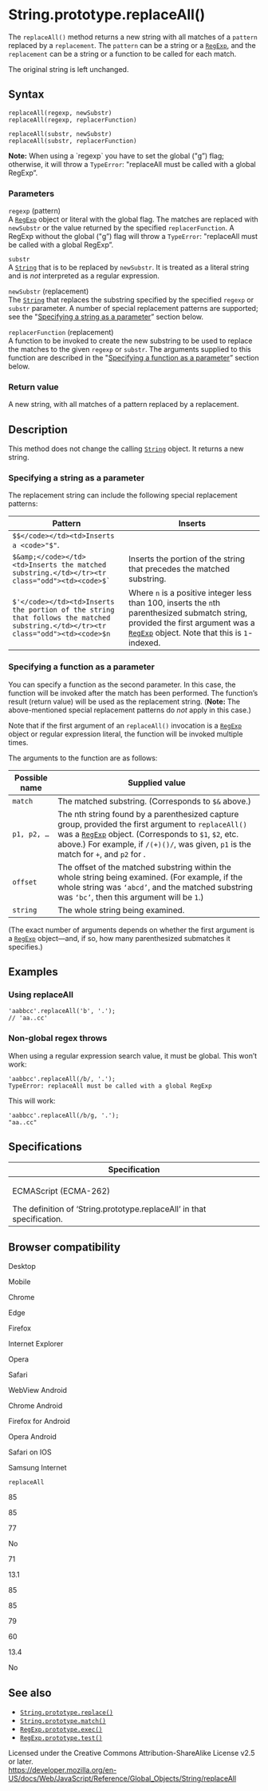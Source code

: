 String.prototype.replaceAll()
=============================

The `replaceAll()` method returns a new string with all matches of a `pattern` replaced by a `replacement`. The `pattern` can be a string or a [`RegExp`](../regexp), and the `replacement` can be a string or a function to be called for each match.

The original string is left unchanged.

Syntax
------

    replaceAll(regexp, newSubstr)
    replaceAll(regexp, replacerFunction)

    replaceAll(substr, newSubstr)
    replaceAll(substr, replacerFunction)

**Note:** When using a \`regexp\` you have to set the global ("g”) flag; otherwise, it will throw a `TypeError`: "replaceAll must be called with a global RegExp”.

### Parameters

`regexp` (pattern)  
A [`RegExp`](../regexp) object or literal with the global flag. The matches are replaced with `newSubstr` or the value returned by the specified `replacerFunction`. A RegExp without the global ("g”) flag will throw a `TypeError`: "replaceAll must be called with a global RegExp”.

`substr`  
A [`String`](../string) that is to be replaced by `newSubstr`. It is treated as a literal string and is *not* interpreted as a regular expression.

`newSubstr` (replacement)  
The [`String`](../string) that replaces the substring specified by the specified `regexp` or `substr` parameter. A number of special replacement patterns are supported; see the "[Specifying a string as a parameter](#specifying_a_string_as_a_parameter)” section below.

`replacerFunction` (replacement)  
A function to be invoked to create the new substring to be used to replace the matches to the given `regexp` or `substr`. The arguments supplied to this function are described in the "[Specifying a function as a parameter](#specifying_a_function_as_a_parameter)” section below.

### Return value

A new string, with all matches of a pattern replaced by a replacement.

Description
-----------

This method does not change the calling [`String`](../string) object. It returns a new string.

### Specifying a string as a parameter

The replacement string can include the following special replacement patterns:

<table><thead><tr class="header"><th>Pattern</th><th>Inserts</th></tr></thead><tbody><tr class="odd"><td><code>$$&lt;/code&gt;&lt;/td&gt;&lt;td&gt;Inserts a &lt;code&gt;"$"</code>.</td><td></td></tr><tr class="even"><td><code>$&amp;amp;&lt;/code&gt;&lt;/td&gt;&lt;td&gt;Inserts the matched substring.&lt;/td&gt;&lt;/tr&gt;&lt;tr class="odd"&gt;&lt;td&gt;&lt;code&gt;$`</code></td><td>Inserts the portion of the string that precedes the matched substring.</td></tr><tr class="odd"><td><code>$'&lt;/code&gt;&lt;/td&gt;&lt;td&gt;Inserts the portion of the string that follows the matched substring.&lt;/td&gt;&lt;/tr&gt;&lt;tr class="odd"&gt;&lt;td&gt;&lt;code&gt;$n</code></td><td>Where <code>n</code> is a positive integer less than 100, inserts the <code>n</code>th parenthesized submatch string, provided the first argument was a <a href="../regexp"><code>RegExp</code></a> object. Note that this is <code>1</code>-indexed.</td></tr></tbody></table>

### Specifying a function as a parameter

You can specify a function as the second parameter. In this case, the function will be invoked after the match has been performed. The function’s result (return value) will be used as the replacement string. (**Note:** The above-mentioned special replacement patterns do *not* apply in this case.)

Note that if the first argument of an `replaceAll()` invocation is a [`RegExp`](../regexp) object or regular expression literal, the function will be invoked multiple times.

The arguments to the function are as follows:

<table><thead><tr class="header"><th>Possible name</th><th>Supplied value</th></tr></thead><tbody><tr class="odd"><td><code>match</code></td><td>The matched substring. (Corresponds to <code>$&amp;</code> above.)</td></tr><tr class="even"><td><code>p1, p2, …</code></td><td>The nth string found by a parenthesized capture group, provided the first argument to <code>replaceAll()</code> was a <a href="../regexp"><code>RegExp</code></a> object. (Corresponds to <code>$1</code>, <code>$2</code>, etc. above.) For example, if <code>/(+)()/</code>, was given, <code>p1</code> is the match for <code>+</code>, and <code>p2</code> for <code></code>.</td></tr><tr class="odd"><td><code>offset</code></td><td>The offset of the matched substring within the whole string being examined. (For example, if the whole string was <code>‘abcd’</code>, and the matched substring was <code>‘bc’</code>, then this argument will be <code>1</code>.)</td></tr><tr class="even"><td><code>string</code></td><td>The whole string being examined.</td></tr></tbody></table>

(The exact number of arguments depends on whether the first argument is a [`RegExp`](../regexp) object—and, if so, how many parenthesized submatches it specifies.)

Examples
--------

### Using replaceAll

    'aabbcc'.replaceAll('b', '.');
    // 'aa..cc'

### Non-global regex throws

When using a regular expression search value, it must be global. This won’t work:

    'aabbcc'.replaceAll(/b/, '.');
    TypeError: replaceAll must be called with a global RegExp

This will work:

    'aabbcc'.replaceAll(/b/g, '.');
    "aa..cc"

Specifications
--------------

<table><colgroup><col style="width: 100%" /></colgroup><thead><tr class="header"><th>Specification</th></tr></thead><tbody><tr class="odd"><td><p>ECMAScript (ECMA-262)<br />
</p><span class="small">The definition of ‘String.prototype.replaceAll’ in that specification.</span></td></tr></tbody></table>

Browser compatibility
---------------------

Desktop

Mobile

Chrome

Edge

Firefox

Internet Explorer

Opera

Safari

WebView Android

Chrome Android

Firefox for Android

Opera Android

Safari on IOS

Samsung Internet

`replaceAll`

85

85

77

No

71

13.1

85

85

79

60

13.4

No

See also
--------

-   [`String.prototype.replace()`](replace)
-   [`String.prototype.match()`](match)
-   [`RegExp.prototype.exec()`](../regexp/exec)
-   [`RegExp.prototype.test()`](../regexp/test)

Licensed under the Creative Commons Attribution-ShareAlike License v2.5 or later.  
<a href="https://developer.mozilla.org/en-US/docs/Web/JavaScript/Reference/Global_Objects/String/replaceAll" class="_attribution-link">https://developer.mozilla.org/en-US/docs/Web/JavaScript/Reference/Global_Objects/String/replaceAll</a>
